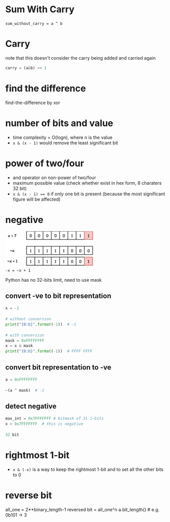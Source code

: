 # Sum With Carry
```
sum_without_carry = a ^ b
```

# Carry
note that this doesn't consider the carry being added and carried again
```python
carry = (a&b) << 1
```

# find the difference
find-the-difference by xor

# number of bits and value
- time complexity = O(logn), where n is the value
- `x & (x - 1)` would remove the least significant bit

# power of two/four
- and operator on non-power of two/four
- maximum possible value (check whether exist in hex form, 8 charaters 32 bit)
- `x & (x - 1) == 0` if only one bit is present (because the most significant figure will be affected)

# negative
![picture 4](images/0a149bded6a86c953b2b67066e32f67e6fa149dfa8c5be6a14a20d7c5563244b.png)  
`-x = ~x + 1`

Python has no 32-bits limit, need to use mask 
## convert -ve to bit representation

```python
x = -1

# without conversion
print("{0:b}".format(-1))  # -1

# with conversion
mask = 0xFFFFFFFF
x = x & mask
print("{0:b}".format(-1))  # FFFF FFFF
```




## convert bit representation to -ve
```python
a = 0xFFFFFFFF

~(a ^ mask)  # -1
```

## detect negative
```python
max_int = 0x7FFFFFFF # bitmask of 31 1-bits
x > 0x7FFFFFFF  # this is negative

32 bit 
```


# rightmost 1-bit
- `x & (-x)` is a way to keep the rightmost 1-bit and to set all the other bits to 0

# reverse bit
all_one = 2**binary_length-1
reversed bit =  all_one^n
a.bit_length()   # e.g. 0b101 -> 3
